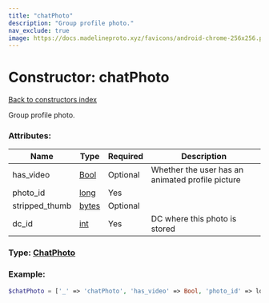 ```yaml
---
title: "chatPhoto"
description: "Group profile photo."
nav_exclude: true
image: https://docs.madelineproto.xyz/favicons/android-chrome-256x256.png
---
```

# Constructor: chatPhoto  
[Back to constructors index](index.md)



Group profile photo.

### Attributes:

| Name     |    Type       | Required | Description |
|----------|---------------|----------|-------------|
|has\_video|[Bool](../types/Bool.md) | Optional|Whether the user has an animated profile picture|
|photo\_id|[long](../types/long.md) | Yes|
|stripped\_thumb|[bytes](../types/bytes.md) | Optional|
|dc\_id|[int](../types/int.md) | Yes|DC where this photo is stored|



### Type: [ChatPhoto](../types/ChatPhoto.md)


### Example:

```php
$chatPhoto = ['_' => 'chatPhoto', 'has_video' => Bool, 'photo_id' => long, 'stripped_thumb' => 'bytes', 'dc_id' => int];
```  
